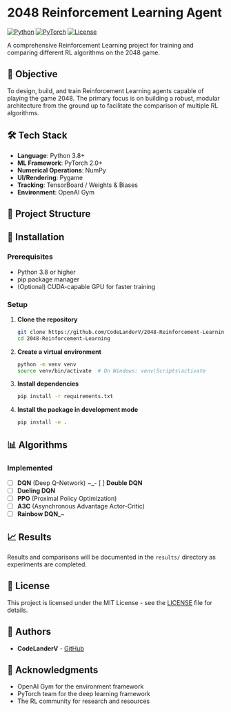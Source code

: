 # 2048 Reinforcement Learning Agent

[![Python](https://img.shields.io/badge/Python-3.8%2B-blue.svg)](https://www.python.org/)
[![PyTorch](https://img.shields.io/badge/PyTorch-2.0%2B-red.svg)](https://pytorch.org/)
[![License](https://img.shields.io/badge/License-MIT-green.svg)](LICENSE)

A comprehensive Reinforcement Learning project for training and comparing different RL algorithms on the 2048 game.

## 🎯 Objective

To design, build, and train Reinforcement Learning agents capable of playing the game 2048. The primary focus is on building a robust, modular architecture from the ground up to facilitate the comparison of multiple RL algorithms.


## 🛠️ Tech Stack

- **Language**: Python 3.8+
- **ML Framework**: PyTorch 2.0+
- **Numerical Operations**: NumPy
- **UI/Rendering**: Pygame
- **Tracking**: TensorBoard / Weights & Biases
- **Environment**: OpenAI Gym

## 📁 Project Structure


## 🔧 Installation

### Prerequisites

- Python 3.8 or higher
- pip package manager
- (Optional) CUDA-capable GPU for faster training

### Setup

1. **Clone the repository**
   ```bash
   git clone https://github.com/CodeLanderV/2048-Reinforcement-Learning.git
   cd 2048-Reinforcement-Learning
   ```

2. **Create a virtual environment**
   ```bash
   python -m venv venv
   source venv/bin/activate  # On Windows: venv\Scripts\activate
   ```

3. **Install dependencies**
   ```bash
   pip install -r requirements.txt
   ```

4. **Install the package in development mode**
   ```bash
   pip install -e .
   ```


## 📊 Algorithms

### Implemented
- [ ] **DQN** (Deep Q-Network)
~_- [ ] **Double DQN**
- [ ] **Dueling DQN**
- [ ] **PPO** (Proximal Policy Optimization)
- [ ] **A3C** (Asynchronous Advantage Actor-Critic)
- [ ] **Rainbow DQN**_~

## 📈 Results

Results and comparisons will be documented in the `results/` directory as experiments are completed.


## 📝 License

This project is licensed under the MIT License - see the [LICENSE](LICENSE) file for details.


## 👥 Authors

- **CodeLanderV** - [GitHub](https://github.com/CodeLanderV)

## 🙏 Acknowledgments

- OpenAI Gym for the environment framework
- PyTorch team for the deep learning framework
- The RL community for research and resources
